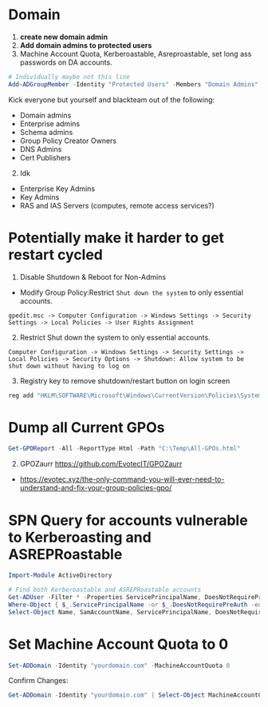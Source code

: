 # Domain
1. **create new domain admin**
2. **Add domain admins to protected users**
3. Machine Account Quota, Kerberoastable, Asreproastable, set long ass passwords on DA accounts. 
```powershell
# Individually maybe not this line
Add-ADGroupMember -Identity "Protected Users" -Members "Domain Admins"
```
   
Kick everyone but yourself and blackteam out of the following:
  - Domain admins
  - Enterprise admins
  - Schema admins
  - Group Policy Creator Owners
  - DNS Admins
  - Cert Publishers

2. Idk
  - Enterprise Key Admins
  - Key Admins
  - RAS and IAS Servers (computes, remote access services?)

# Potentially make it harder to get restart cycled
1. Disable Shutdown & Reboot for Non-Admins
  - Modify Group Policy:Restrict ```Shut down the system``` to only essential accounts.
```plaintext
gpedit.msc -> Computer Configuration -> Windows Settings -> Security Settings -> Local Policies -> User Rights Assignment
 ```
2. Restrict Shut down the system to only essential accounts.
```plaintext
Computer Configuration -> Windows Settings -> Security Settings -> Local Policies -> Security Options -> Shutdown: Allow system to be shut down without having to log on
```
3. Registry key to remove shutdown/restart button on login screen
```powershell
reg add "HKLM\SOFTWARE\Microsoft\Windows\CurrentVersion\Policies\System" /v ShutdownWithoutLogon /t REG_DWORD /d 0 /f
```
# Dump all Current GPOs
```powershell
Get-GPOReport -All -ReportType Html -Path "C:\Temp\All-GPOs.html"
```

2. GPOZaurr
https://github.com/EvotecIT/GPOZaurr
  - https://evotec.xyz/the-only-command-you-will-ever-need-to-understand-and-fix-your-group-policies-gpo/

# SPN Query for accounts vulnerable to Kerberoasting and ASREPRoastable
```powershell
Import-Module ActiveDirectory

# Find both Kerberoastable and ASREPRoastable accounts
Get-ADUser -Filter * -Properties ServicePrincipalName, DoesNotRequirePreAuth | 
Where-Object { $_.ServicePrincipalName -or $_.DoesNotRequirePreAuth -eq $true } |
Select-Object Name, SamAccountName, ServicePrincipalName, DoesNotRequirePreAuth
```

# Set Machine Account Quota to 0
```powershell
Set-ADDomain -Identity "yourdomain.com" -MachineAccountQuota 0
```
Confirm Changes:
```powershell
Get-ADDomain -Identity "yourdomain.com" | Select-Object MachineAccountQuota
```

